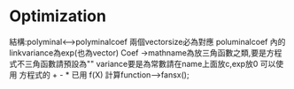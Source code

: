 # Optimization
  結構:polyminal<-->polyminalcoef 兩個vectorsize必為對應 poluminalcoef 內的linkvariance為exp(也為vector)
       Coef ->mathname為放三角函數之類,要是方程式不三角函數請預設為""
       variance要是為常數請在name上面放c,exp放0
  可以使用 方程式的 + - *
  已用 f(X) 計算function-->fansx();
